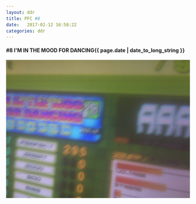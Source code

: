 ```yaml
---
layout: ddr
title: PFC #8
date:   2017-02-12 16:58:22
categories: ddr
---
```

#### **#8** I'M IN THE MOOD FOR DANCING<span class="pull-right">{{ page.date | date_to_long_string }}</span>
![](/images/pfc/8_im_in_the_mood_for_dancing.jpg)
